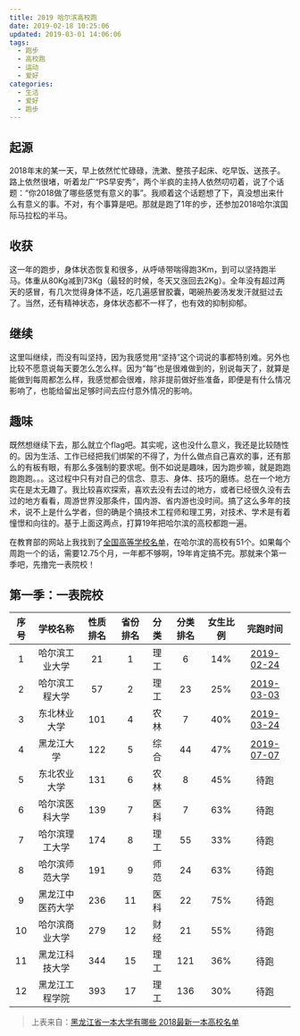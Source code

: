 ```yaml
---
title: 2019 哈尔滨高校跑
date: 2019-02-18 10:25:06
updated: 2019-03-01 14:06:06
tags:
  - 跑步
  - 高校跑
  - 运动
  - 爱好
categories:
  - 生活
  - 爱好
  - 跑步
---
```


## 起源

2018年末的某一天，早上依然忙忙碌碌，洗漱、整孩子起床、吃早饭、送孩子。路上依然很堵，听着龙广“PS早安秀”，两个半疯的主持人依然叨叨着，说了个话题：“你2018做了哪些感觉有意义的事”。我顺着这个话题想了下，真没想出来什么有意义的事。不对，有个事算是吧。那就是跑了1年的步，还参加2018哈尔滨国际马拉松的半马。

## 收获

这一年的跑步，身体状态恢复和很多，从呼哧带喘得跑3Km，到可以坚持跑半马。体重从80Kg减到73Kg（最轻的时候，冬天又涨回去2Kg）。全年没有超过两天的感冒，有几次觉得身体不适，吃几遍感冒胶囊，喝碗热姜汤发发汗就挺过去了。当然，还有精神状态，身体状态都不一样了，也有效的抑制抑郁。

## 继续

这里叫继续，而没有叫坚持，因为我感觉用“坚持”这个词说的事都特别难。另外也比较不愿意说每天要怎么怎么样。因为“每”也是很难做到的，别说每天了，就算是能做到每周都怎么样，我感觉都会很难，除非提前做好些准备，即便是有什么情况影响了，也能给留出足够时间去应付意外情况的影响。

## 趣味

既然想继续下去，那么就立个flag吧。其实呢，这也没什么意义，我还是比较随性的。因为生活、工作已经把我们绑架的不得了，为什么做点自己喜欢的事，还有那么的有板有眼，有那么多强制的要求呢。倒不如说是趣味，因为跑步嘛，就是跑跑跑跑跑。。。这过程中只有对自己的信念、意志、身体、技巧的磨练。总在一个地方实在是太无趣了。我比较喜欢探索，喜欢去没有去过的地方，或者已经很久没有去过的地方看看，周游世界没那条件，国内游、省内游也没时间。搞了这么多年的技术，说不上是什么学者，但的确是个搞技术工程师和理工男，对技术、学术是有着憧憬和向往的。基于上面这两点，打算19年把哈尔滨的高校都跑一遍。

在教育部的网站上我找到了[全国高等学校名单](http://www.moe.gov.cn/srcsite/A03/moe_634/201706/t20170614_306900.html)，在哈尔滨的高校有51个。如果每个周跑一个的话，需要12.75个月，一年都不够啊，19年肯定搞不完。那就来个第一季吧，先撸完一表院校！



## 第一季：一表院校

| 序号 |     学校名称     | 性质排名 | 省份排名 | 分类 | 分类排名 | 女生比例 |  完跑时间  |
| :--: | :--------------: | :------: | :------: | :--: | :------: | :------: | :--------: |
|  1   |  哈尔滨工业大学  |    21    |    1     | 理工 |    6     |   14%    | [2019-02-24](season-one-No.1-hit.html '高校跑第一季 No.1 哈尔滨工程大学') |
|  2   |  哈尔滨工程大学  |    57    |    2     | 理工 |    23    |   25%    | [2019-03-03](season-one-No.2-hrbeu.html '高校跑第一季 No.2 哈尔滨工程大学') |
|  3   |   东北林业大学   |   101    |    4     | 农林 |    7     |   40%    | [2019-03-24](season-one-No.3-nefu.html '高校跑第一季 No.3 东北林业大学') |
|  4   |    黑龙江大学    |   122    |    5     | 综合 |    44    |   47%    | [2019-07-07](season-one-No.4-hlju.html '高校跑第一季 No.4 黑龙江大学') |
|  5   |   东北农业大学   |   131    |    6     | 农林 |    8     |   45%    |    待跑    |
|  6   |  哈尔滨医科大学  |   139    |    7     | 医科 |    7     |   63%    |    待跑    |
|  7   |  哈尔滨理工大学  |   174    |    8     | 理工 |    55    |   33%    |    待跑    |
|  8   |  哈尔滨师范大学  |   191    |    9     | 师范 |    24    |   63%    |    待跑    |
|  9   | 黑龙江中医药大学 |   236    |    11    | 医科 |    22    |   75%    |    待跑    |
|  10  |  哈尔滨商业大学  |   279    |    12    | 财经 |    21    |   55%    |    待跑    |
|  11  |  黑龙江科技大学  |   344    |    15    | 理工 |   121    |   36%    |    待跑    |
|  12  |  黑龙江工程学院  |   393    |    17    | 理工 |   136    |   30%    |    待跑    |

> 上表来自：[黑龙江省一本大学有哪些 2018最新一本高校名单](http://www.gaosan.com/gaokao/53927.html)

